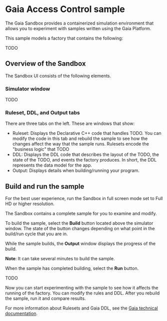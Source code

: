 # Gaia Access Control sample 

The Gaia Sandbox provides a containerized simulation environment that allows you to experiment with samples written using the Gaia Platform.

This sample models a factory that contains the following:

TODO

## Overview of the Sandbox

The Sandbox UI consists of the following elements.

### Simulator window

TODO

### Ruleset, DDL, and Output tabs

There are three tabs on the left. These are windows that show:

- Ruleset: Displays the Declarative C++ code that handles TODO. You can modify the code in this tab and rebuild the sample to see how the changes affect the way that the sample runs. Rulesets encode the "business logic" that TODO
- DDL: Displays the DDL code that describes the layout of the TODO, the state of the TODO, and events the factory produces.  In short, the DDL represents the data model for the app.
- Output: Displays details when building/running your program.

## Build and run the sample

For the best user experience, run the Sandbox in full screen mode set to Full HD or higher resolution.

The Sandbox contains a complete sample for you to examine and modify.

To build the sample, select the **Build** button located above the simulator window. The state of the button changes depending on what point in the build/run cycle that you are in.

While the sample builds, the **Output** window displays the progress of the build.

**Note**: It can take several minutes to build the sample. 

When the sample has completed building, select the **Run** button. 

TODO

Now you can start experimenting with the sample to see how it affects the running of the factory. You can modify the rules and DDL. After you rebuild the sample, run it and compare results.

For more information about Rulesets and Gaia DDL, see the [Gaia technical documentation](http://docs.gaiaplatform.io). 